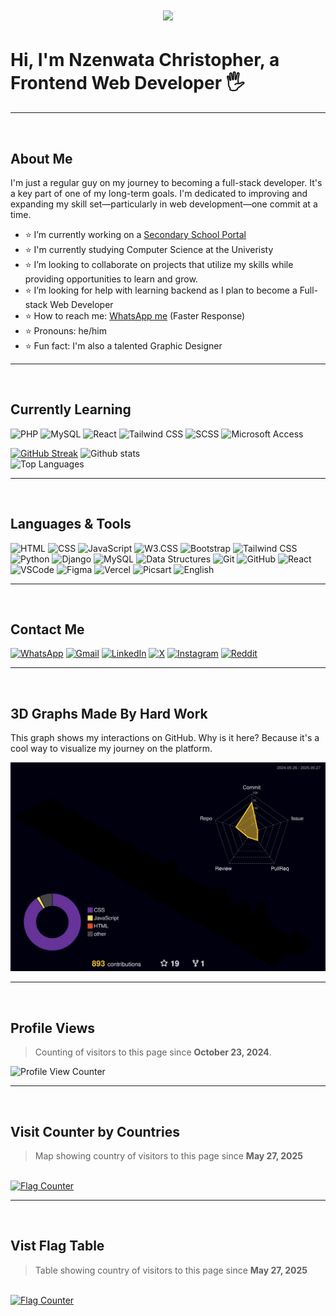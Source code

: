 <h1 align="center">
  <img src="https://readme-typing-svg.demolab.com/?lines=Hello,+I'm+Nzenwata+Christopher;A+Web+Developer+and+Graphic+Designer;Always+learning+new+things+and+developing+my+skills&center=true&width=500&height=50">
</h1>

# Hi, I'm Nzenwata Christopher, a Frontend Web Developer 🖐

---

<br>

## About Me
I'm just a regular guy on my journey to becoming a full-stack developer. It's a key part of one of my long-term goals. I'm dedicated to improving and expanding my skill set—particularly in web development—one commit at a time.


- ⭐ I’m currently working on a <a href="https://e-school-red.vercel.app/" target="_blank">Secondary School Portal</a>
- ⭐ I'm currently studying Computer Science at the Univeristy
- ⭐ I’m looking to collaborate on projects that utilize my skills while providing opportunities to learn and grow.
- ⭐ I’m looking for help with learning backend as I plan to become a Full-stack Web Developer
- ⭐ How to reach me: [WhatsApp me](https://wa.me/2348141207888) (Faster Response)
- ⭐ Pronouns: he/him
- ⭐ Fun fact: I'm also a talented Graphic Designer

---

<br>

## Currently Learning

![PHP](https://img.shields.io/badge/-PHP-777bb4?logo=php&logoColor=white&style=for-the-badge)
![MySQL](https://img.shields.io/badge/-MySQL-4479a1?logo=mysql&logoColor=white&style=for-the-badge)
![React](https://img.shields.io/badge/-React-61dafb?logo=react&logoColor=black&style=for-the-badge)
![Tailwind CSS](https://img.shields.io/badge/-Tailwind%20CSS-38b2ac?logo=tailwind-css&logoColor=white&style=for-the-badge)
![SCSS](https://img.shields.io/badge/-SCSS-cc6699?logo=sass&logoColor=white&style=for-the-badge)
![Microsoft Access](https://img.shields.io/badge/-Microsoft%20Access-A4373A?logo=microsoft-access&logoColor=white&style=for-the-badge)

[![GitHub Streak](https://github-readme-streak-stats-omega-swart.vercel.app?user=Chris-Error-404&theme=algolia)](https://git.io/streak-stats)
![Github stats](https://github-readme-stats.vercel.app/api?username=Chris-Error-404&count_private=true&show_icons=true&theme=algolia)
<br>
![Top Languages](https://github-readme-stats.vercel.app/api/top-langs/?username=CHRIS-ERROR-404&show_icons=true&theme=algolia)

---

<br>

## Languages & Tools

<p align="left">
  <img src="https://img.shields.io/badge/-HTML-e34f26?logo=html5&logoColor=fff" alt="HTML" />
  <img src="https://img.shields.io/badge/-CSS-1572b6?logo=css3&logoColor=fff" alt="CSS" />
  <img src="https://img.shields.io/badge/-JavaScript-f7df1e?logo=javascript&logoColor=000" alt="JavaScript" />
  <img src="https://img.shields.io/badge/-W3.CSS-4caf50?logo=w3c&logoColor=fff" alt="W3.CSS" />
  <img src="https://img.shields.io/badge/-Bootstrap-7952b3?logo=bootstrap&logoColor=fff" alt="Bootstrap" />
  <img src="https://img.shields.io/badge/-Tailwind%20CSS-38B2AC?logo=tailwindcss&logoColor=fff" alt="Tailwind CSS" />
  <img src="https://img.shields.io/badge/-Python-3776ab?logo=python&logoColor=fff" alt="Python" />
  <img src="https://img.shields.io/badge/-Django-092e20?logo=django&logoColor=fff" alt="Django" />
  <img src="https://img.shields.io/badge/-MySQL-4479a1?logo=mysql&logoColor=fff" alt="MySQL" />
  <img src="https://img.shields.io/badge/-Data%20Structures-007396?logo=databricks&logoColor=fff" alt="Data Structures" />
  <img src="https://img.shields.io/badge/-Git-f05032?logo=git&logoColor=fff" alt="Git" />
  <img src="https://img.shields.io/badge/-GitHub-181717?logo=github&logoColor=fff" alt="GitHub" />
  <img src="https://img.shields.io/badge/-React-61dafb?logo=react&logoColor=000" alt="React" />
  <img src="https://img.shields.io/badge/-VSCode-007acc?logo=visual-studio-code&logoColor=fff" alt="VSCode" />
  <img src="https://img.shields.io/badge/-Figma-f24e1e?logo=figma&logoColor=fff" alt="Figma" />
  <img src="https://img.shields.io/badge/-Vercel-000?logo=vercel&logoColor=fff" alt="Vercel" />
  <img src="https://img.shields.io/badge/-Picsart-9b4dca?logo=picsart&logoColor=fff&style=for-the-badge" alt="Picsart" />
  <img src="https://img.shields.io/badge/-English-007396?logo=language&logoColor=fff" alt="English" />
</p>

---

<br>

## Contact Me

<p align="left">
  <a href="https://wa.me/2348141207888"><img src="https://img.shields.io/badge/WhatsApp-25D366?logo=whatsapp&logoColor=white&style=for-the-badge" alt="WhatsApp" /></a>
  <a href="mailto:nzenwatachristopher186@gmail.com"><img src="https://img.shields.io/badge/Gmail-D14836?logo=gmail&logoColor=white&style=for-the-badge" alt="Gmail" /></a>
  <a href="https://www.linkedin.com/in/christopher-nzenwata-b52807334/"><img src="https://img.shields.io/badge/LinkedIn-0A66C2?logo=linkedin&logoColor=white&style=for-the-badge" alt="LinkedIn" /></a>
  <a href="https://x.com/Chris_Error_404"><img src="https://img.shields.io/badge/X-000?logo=x&logoColor=white&style=for-the-badge" alt="X" /></a>
  <a href="https://www.instagram.com/typicaldeveloper"><img src="https://img.shields.io/badge/Instagram-E4405F?logo=instagram&logoColor=white&style=for-the-badge" alt="Instagram" /></a>
  <a href="https://www.reddit.com/user/your-reddit-handle"><img src="https://img.shields.io/badge/Reddit-FF4500?logo=reddit&logoColor=white&style=for-the-badge" alt="Reddit" /></a>
</p>

---

<br>

## 3D Graphs Made By Hard Work

This graph shows my interactions on GitHub. Why is it here? Because it's a cool way to visualize my journey on the platform.

![3D Contribution Graph](./profile-3d-contrib/profile-night-rainbow.svg)

---

<br>

## Profile Views

> Counting of visitors to this page since **October 23, 2024**.

<p align="left">
  <img src="https://count.getloli.com/get/@Chris-Error-404.github.readme" alt="Profile View Counter" />
</p>

---

<br>

## Visit Counter by Countries

> Map showing country of visitors to this page since **May 27, 2025**
<br>

<a href="https://info.flagcounter.com/WRYg">
  <img src="https://s01.flagcounter.com/map/WRYg/size_s/txt_FFFFFF/border_333333/pageviews_1/viewers_0/flags_0/" alt="Flag Counter" border="0" />
</a>

---

<br>

## Vist Flag Table

> Table showing country of visitors to this page since **May 27, 2025**
<br>

<a href="https://info.flagcounter.com/WRYg">
  <img src="https://s01.flagcounter.com/countxl/WRYg/bg_000000/txt_FFFFFF/border_333333/columns_8/maxflags_250/viewers_0/labels_1/pageviews_1/flags_0/percent_0/" alt="Flag Counter" border="0" />
</a>
